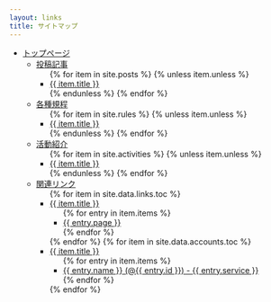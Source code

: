```yaml
---
layout: links
title: サイトマップ
---
```

<ul>
  <li><a href="{{ site.url }}">トップページ</a>
    <ul>
      <li><a href="/articles/">投稿記事</a>
        <ul>
          {% for item in site.posts %}
          {% unless item.unless %}
            <li><a href="{{ item.url }}">{{ item.title }}</a></li>
          {% endunless %}
          {% endfor %}
        </ul>
      </li>
      <li><a href="/rules/">各種規程</a>
        <ul>
          {% for item in site.rules %}
          {% unless item.unless %}
            <li><a href="{{ item.url }}">{{ item.title }}</a></li>
          {% endunless %}
          {% endfor %}
        </ul>
      </li>
      <li><a href="/activities/">活動紹介</a>
        <ul>
          {% for item in site.activities %}
          {% unless item.unless %}
            <li><a href="{{ item.url }}">{{ item.title }}</a></li>
          {% endunless %}
          {% endfor %}
        </ul>
      </li>
      <li><a href="/links/">関連リンク</a>
        <ul>
          {% for item in site.data.links.toc %}
            <li><a href="/links/#{{ item.title }}">{{ item.title }}</a>
              <ul>
                {% for entry in item.items %}
                  <li><a href="{{ entry.protocol }}://{{ entry.url }}" target="_blank" rel="noopener">{{ entry.page }}</a></li>
                {% endfor %}
              </ul>
            </li>
          {% endfor %}
          {% for item in site.data.accounts.toc %}
            <li><a href="/links/#{{ item.title }}">{{ item.title }}</a>
              <ul>
                {% for entry in item.items %}
                  <li><a href="https://{{ entry.url }}">{{ entry.name }} (@{{ entry.id }}) - {{ entry.service }}</a></li>
                {% endfor %}
              </ul>
            </li>
          {% endfor %}
        </ul>
      </li>
    </ul>
  </li>
</ul>
